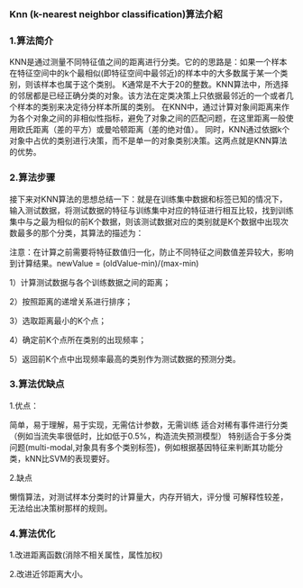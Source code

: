 ### Knn (k-nearest neighbor classification)算法介紹

### 1.算法简介

KNN是通过测量不同特征值之间的距离进行分类。它的的思路是：如果一个样本在特征空间中的k个最相似(即特征空间中最邻近)的样本中的大多数属于某一个类别，则该样本也属于这个类别。
K通常是不大于20的整数。KNN算法中，所选择的邻居都是已经正确分类的对象。该方法在定类决策上只依据最邻近的一个或者几个样本的类别来决定待分样本所属的类别。
在KNN中，通过计算对象间距离来作为各个对象之间的非相似性指标，避免了对象之间的匹配问题，在这里距离一般使用欧氏距离（差的平方）或曼哈顿距离（差的绝对值）。
同时，KNN通过依据k个对象中占优的类别进行决策，而不是单一的对象类别决策。这两点就是KNN算法的优势。

### 2.算法步骤

接下来对KNN算法的思想总结一下：就是在训练集中数据和标签已知的情况下，输入测试数据，将测试数据的特征与训练集中对应的特征进行相互比较，找到训练集中与之最为相似的前K个数据，则该测试数据对应的类别就是K个数据中出现次数最多的那个分类，其算法的描述为：

注意：在计算之前需要将特征数值归一化，防止不同特征之间数值差异较大，影响到计算结果。newValue = (oldValue-min)/(max-min)

1）计算测试数据与各个训练数据之间的距离；

2）按照距离的递增关系进行排序；

3）选取距离最小的K个点；

4）确定前K个点所在类别的出现频率；

5）返回前K个点中出现频率最高的类别作为测试数据的预测分类。

### 3.算法优缺点

1.优点：

简单，易于理解，易于实现，无需估计参数，无需训练
适合对稀有事件进行分类（例如当流失率很低时，比如低于0.5%，构造流失预测模型）
特别适合于多分类问题(multi-modal,对象具有多个类别标签)，例如根据基因特征来判断其功能分类，kNN比SVM的表现要好。

2.缺点

懒惰算法，对测试样本分类时的计算量大，内存开销大，评分慢
可解释性较差，无法给出决策树那样的规则。

### 4.算法优化

1.改进距离函数(消除不相关属性，属性加权)

2.改进近邻距离大小。